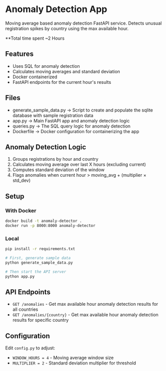 # Anomaly Detection App

Moving average based anomaly detection FastAPI service. Detects unusual registration spikes by country using the max available hour.

**Total time spent ~2 Hours

## Features

- Uses SQL for anomaly detection
- Calculates moving averages and standard deviation
- Docker containerized
- FastAPI endpoints for the current hour's results

## Files

- generate_sample_data.py -> Script to create and populate the sqlite database with sample registration data
- app.py -> Main FastAPI app and anomaly detection logic
- queries.py -> The SQL query logic for anomaly detection
- Dockerfile -> Docker configuration for containerizing the app

## Anomaly Detection Logic

1. Groups registrations by hour and country
2. Calculates moving average over last X hours (excluding current)
3. Computes standard deviation of the window
4. Flags anomalies when current hour > moving_avg + (multiplier × std_dev)

## Setup

### With Docker

```bash
docker build -t anomaly-detector .
docker run -p 8000:8000 anomaly-detector
```

### Local

```bash
pip install -r requirements.txt

# First, generate sample data
python generate_sample_data.py

# Then start the API server
python app.py
```

## API Endpoints

- `GET /anomalies` - Get max available hour anomaly detection results for all countries
- `GET /anomalies/{country}` - Get max available hour anomaly detection results for specific country

## Configuration

Edit `config.py` to adjust:
- `WINDOW_HOURS = 4` - Moving average window size
- `MULTIPLIER = 2` - Standard deviation multiplier for threshold

